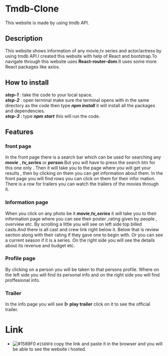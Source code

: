  # Tmdb-Clone                                                                                                                                                    
This website is made by using tmdb API.

## Description                                                                                                                                                             
This website shows information of any movie,tv series and actor/actress by using tmdb API.I created this website with help of React and bootstrap.To navigate through this website uses __React-router-dom__.It uses some more React packages like axios.

## How to install                                                                                                                         
___step-1___ : take the code to your local space.  
___step-2___ : open terminal make sure the terminal opens with in the same directory as the code then type ***npm install*** it will install all the packages and dependencies.  
___step-3___ : type ***npm start*** this will run the code.

## Features
### front page
In the front page there is a search bar which can be used for searching any ***movie*** , ***tv_series*** or ***person***.But you will have to press the search btn for this one only . Then it will take you to the page where you will get your results , then by clicking on them you can get information about them.
In the front page you will find rows you can click on them for their infor mation.
There is a row for trailers you can watch the trailers of the movies through it.

### Information page 

When you click on any photo be it ***movie***,***tv_series*** it will take you to their information page where you can see their poster ,rating given by people , overview etc.
By scrolling a little you will see on left side top billed casts.And there is all cast and crew link right below it.
Below that is review section along with their rating if they gave one to begin with.
Or you can see a current season if it is a series.
On the right side you will see the details about its revenue and budget etc.

### Profile page

By clicking on a person you will be taken to that persons profile.
Where on the left side you will find its personal info and on the right side you will find proffesional info.

### Trailer 

In the info page you will see __▷ play trailer__ click on it to see the official trailer.

# Link 
- ![#1589F0](https://some-coder-whowantstocode.github.io/tmdbclone/https://some-coder-whowantstocode.github.io/tmdbclone/) `#1589F0`
copy the link and paste it in the browser and you will be able to see the website i hosted.
